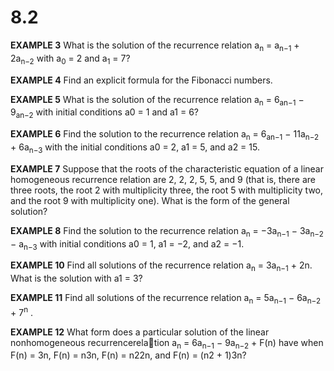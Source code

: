 # 8.2

**EXAMPLE 3** What is the solution of the recurrence relation 
a<sub>n</sub> = a<sub>n−1</sub> + 2a<sub>n−2</sub> with a<sub>0</sub> = 2 and a<sub>1</sub> = 7?

**EXAMPLE 4** Find an explicit formula for the Fibonacci numbers.

**EXAMPLE 5** What is the solution of the recurrence relation a<sub>n</sub> = 6<sub>an−1</sub> − 9<sub>an−2</sub> with initial conditions a0 = 1 and a1 = 6?

**EXAMPLE 6** Find the solution to the recurrence relation a<sub>n</sub> = 6<sub>an−1</sub> − 11a<sub>n−2</sub> + 6a<sub>n−3</sub> with the initial conditions a0 = 2, a1 = 5, and a2 = 15.

**EXAMPLE 7** Suppose that the roots of the characteristic equation of a linear homogeneous recurrence relation are 2, 2, 2, 5, 5, and 9 (that is, there are three roots, the root 2 with multiplicity three, the root 5 with multiplicity two, and the root 9 with multiplicity one). What is the form of the general solution?

**EXAMPLE 8** Find the solution to the recurrence relation a<sub>n</sub> = −3a<sub>n−1</sub> − 3a<sub>n−2</sub> − a<sub>n−3</sub> with initial conditions a0 = 1, a1 = −2, and a2 = −1.

**EXAMPLE 10** Find all solutions of the recurrence relation a<sub>n</sub> = 3a<sub>n−1</sub> + 2n. What is the solution with a1 = 3?

**EXAMPLE 11** Find all solutions of the recurrence relation a<sub>n</sub> = 5a<sub>n−1</sub> − 6a<sub>n−2</sub> + 7<sup>n</sup> .

**EXAMPLE 12** What form does a particular solution of the linear nonhomogeneous recurrencerelation a<sub>n</sub> = 6a<sub>n−1</sub> − 9a<sub>n−2</sub> + F(n) have when F(n) = 3n, F(n) = n3n, F(n) = n22n, and F(n) = (n2 + 1)3n?